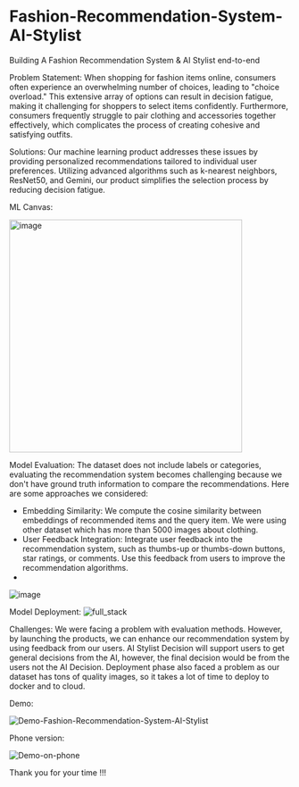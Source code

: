 # Fashion-Recommendation-System-AI-Stylist
Building A Fashion Recommendation System &amp; AI Stylist end-to-end

Problem Statement:
When shopping for fashion items online, consumers often experience an overwhelming number of choices, leading to "choice overload." This extensive array of options can result in decision fatigue, making it challenging for shoppers to select items confidently. Furthermore, consumers frequently struggle to pair clothing and accessories together effectively, which complicates the process of creating cohesive and satisfying outfits.

Solutions:
Our machine learning product addresses these issues by providing personalized recommendations tailored to individual user preferences. Utilizing advanced algorithms such as k-nearest neighbors, ResNet50, and Gemini, our product simplifies the selection process by reducing decision fatigue. 

ML Canvas:

<img width="417" alt="image" src="https://github.com/HowardNguyen29/Fashion-Recommendation-System-AI-Stylist/assets/144277909/4c51c532-c817-4fd5-8cbe-1d6e9a844bc1">

Model Evaluation:
The dataset does not include labels or categories, evaluating the recommendation system becomes challenging because we don't have ground truth information to compare the recommendations. Here are some approaches we considered:
+ Embedding Similarity: We compute the cosine similarity between embeddings of recommended items and the query item. We were using other dataset which has more than 5000 images about clothing.
+ User Feedback Integration: Integrate user feedback into the recommendation system, such as thumbs-up or thumbs-down buttons, star ratings, or comments. Use this feedback from users to improve the recommendation algorithms.
+ 
![image](https://github.com/HowardNguyen29/Fashion-Recommendation-System-AI-Stylist/assets/144277909/6984ff31-46cc-423a-a2b4-ae58009f415d)

Model Deployment:
![full_stack](https://github.com/HowardNguyen29/Fashion-Recommendation-System-AI-Stylist/assets/144277909/565bc524-57a9-4fb3-bedf-e9422e6f94da)


Challenges:
We were facing a problem with evaluation methods. However, by launching the products, we can enhance our recommendation system by using feedback from our users. AI Stylist Decision will support users to get general decisions from the AI, however, the final decision would be from the users not the AI Decision. Deployment phase also faced a problem as our dataset has tons of quality images, so it takes a lot of time to deploy to docker and to cloud.

Demo:

![Demo-Fashion-Recommendation-System-AI-Stylist](https://github.com/HowardNguyen29/Fashion-Recommendation-System-AI-Stylist/assets/144277909/7e4e5706-ad0a-4ce1-b28e-fc6a2f16a4d3)

Phone version:

![Demo-on-phone](https://github.com/HowardNguyen29/Fashion-Recommendation-System-AI-Stylist/assets/144277909/f3684b5c-679b-44ac-87af-581726a88a6f)


Thank you for your time !!!

